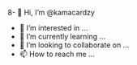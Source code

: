 8- 👋 Hi, I’m @kamacardzy
- 👀 I’m interested in ...
- 🌱 I’m currently learning ...
- 💞️ I’m looking to collaborate on ...
- 📫 How to reach me ...

<!---
kamacardzy/kamacardzy is a ✨ special ✨ repository because its `README.md` (this file) appears on your GitHub profile.
You can click the Preview link to take a look at your changes.
--->
